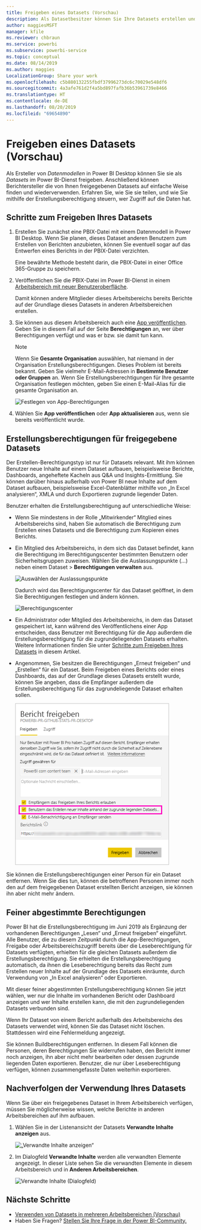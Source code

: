 ```yaml
---
title: Freigeben eines Datasets (Vorschau)
description: Als Datasetbesitzer können Sie Ihre Datasets erstellen und teilen, damit andere sie verwenden können. Erfahren Sie, wie Sie die Kontrolle über die zum Zugriff auf ihre Daten berechtigten Personen behalten, indem Sie die Erstellungsberechtigung verwenden.
author: maggiesMSFT
manager: kfile
ms.reviewer: chbraun
ms.service: powerbi
ms.subservice: powerbi-service
ms.topic: conceptual
ms.date: 08/14/2019
ms.author: maggies
LocalizationGroup: Share your work
ms.openlocfilehash: c5b880132255fbdf37996273dc6c70029e548df6
ms.sourcegitcommit: 4a3afe761d2f4a5bd897fafb36b53961739e8466
ms.translationtype: HT
ms.contentlocale: de-DE
ms.lasthandoff: 08/20/2019
ms.locfileid: "69654890"
---
```

# <a name="share-a-dataset-preview"></a>Freigeben eines Datasets (Vorschau)

Als Ersteller von *Datenmodellen* in Power BI Desktop können Sie sie als *Datasets* im Power BI-Dienst freigeben. Anschließend können Berichtersteller die von Ihnen freigegebenen Datasets auf einfache Weise finden und wiederverwenden. Erfahren Sie, wie Sie sie teilen, und wie Sie mithilfe der Erstellungsberechtigung steuern, wer Zugriff auf die Daten hat.

## <a name="steps-to-sharing-your-dataset"></a>Schritte zum Freigeben Ihres Datasets

1. Erstellen Sie zunächst eine PBIX-Datei mit einem Datenmodell in Power BI Desktop. Wenn Sie planen, dieses Dataset anderen Benutzern zum Erstellen von Berichten anzubieten, können Sie eventuell sogar auf das Entwerfen eines Berichts in der PBIX-Datei verzichten.

    Eine bewährte Methode besteht darin, die PBIX-Datei in einer Office 365-Gruppe zu speichern.

1. Veröffentlichen Sie die PBIX-Datei im Power BI-Dienst in einem [Arbeitsbereich mit neuer Benutzeroberfläche](service-create-the-new-workspaces.md).
    
    Damit können andere Mitglieder dieses Arbeitsbereichs bereits Berichte auf der Grundlage dieses Datasets in anderen Arbeitsbereichen erstellen.

1. Sie können aus diesem Arbeitsbereich auch eine [App veröffentlichen](service-create-distribute-apps.md). Geben Sie in diesem Fall auf der Seite **Berechtigungen** an, wer über Berechtigungen verfügt und was er bzw. sie damit tun kann.

    > [!NOTE]
    > Wenn Sie **Gesamte Organisation** auswählen, hat niemand in der Organisation Erstellungsberechtigungen. Dieses Problem ist bereits bekannt. Geben Sie vielmehr E-Mail-Adressen in **Bestimmte Benutzer oder Gruppen** an.  Wenn Sie Erstellungsberechtigungen für Ihre gesamte Organisation festlegen möchten, geben Sie einen E-Mail-Alias für die gesamte Organisation an.

    ![Festlegen von App-Berechtigungen](media/service-datasets-build-permissions/power-bi-dataset-app-permissions.png)

1. Wählen Sie **App veröffentlichen** oder **App aktualisieren** aus, wenn sie bereits veröffentlicht wurde.

## <a name="build-permissions-for-shared-datasets"></a>Erstellungsberechtigungen für freigegebene Datasets

Der Erstellen-Berechtigungstyp ist nur für Datasets relevant. Mit ihm können Benutzer neue Inhalte auf einem Dataset aufbauen, beispielsweise Berichte, Dashboards, angeheftete Kacheln aus Q&A und Insights-Ermittlung. Sie können darüber hinaus außerhalb von Power BI neue Inhalte auf dem Dataset aufbauen, beispielsweise Excel-Datenblätter mithilfe von „In Excel analysieren“, XMLA und durch Exportieren zugrunde liegender Daten.

Benutzer erhalten die Erstellungsberechtigung auf unterschiedliche Weise:

- Wenn Sie mindestens in der Rolle „Mitwirkender“ Mitglied eines Arbeitsbereichs sind, haben Sie automatisch die Berechtigung zum Erstellen eines Datasets und die Berechtigung zum Kopieren eines Berichts.
 
- Ein Mitglied des Arbeitsbereichs, in dem sich das Dataset befindet, kann die Berechtigung im Berechtigungscenter bestimmten Benutzern oder Sicherheitsgruppen zuweisen. Wählen Sie die Auslassungspunkte (…) neben einem Dataset > **Berechtigungen verwalten** aus.

    ![Auswählen der Auslassungspunkte](media/service-datasets-build-permissions/power-bi-dataset-manage-permissions.png)

    Dadurch wird das Berechtigungscenter für das Dataset geöffnet, in dem Sie Berechtigungen festlegen und ändern können.

    ![Berechtigungscenter](media/service-datasets-build-permissions/power-bi-dataset-permissions.png)

- Ein Administrator oder Mitglied des Arbeitsbereichs, in dem das Dataset gespeichert ist, kann während des Veröffentlichens einer App entscheiden, dass Benutzer mit Berechtigung für die App außerdem die Erstellungsberechtigung für die zugrundeliegenden Datasets erhalten. Weitere Informationen finden Sie unter [Schritte zum Freigeben Ihres Datasets](#steps-to-sharing-your-dataset) in diesem Artikel.

- Angenommen, Sie besitzen die Berechtigungen „Erneut freigeben“ und „Erstellen“ für ein Dataset. Beim Freigeben eines Berichts oder eines Dashboards, das auf der Grundlage dieses Datasets erstellt wurde, können Sie angeben, dass die Empfänger außerdem die Erstellungsberechtigung für das zugrundeliegende Dataset erhalten sollen.

    ![Erstellungsberechtigungen](media/service-datasets-build-permissions/power-bi-share-report-allow-users.png)

Sie können die Erstellungsberechtigungen einer Person für ein Dataset entfernen. Wenn Sie dies tun, können die betroffenen Personen immer noch den auf dem freigegebenen Dataset erstellten Bericht anzeigen, sie können ihn aber nicht mehr ändern.

## <a name="more-granular-permissions"></a>Feiner abgestimmte Berechtigungen

Power BI hat die Erstellungsberechtigung im Juni 2019 als Ergänzung der vorhandenen Berechtigungen „Lesen“ und „Erneut freigeben“ eingeführt. Alle Benutzer, die zu diesem Zeitpunkt durch die App-Berechtigungen, Freigabe oder Arbeitsbereichszugriff bereits über die Leseberechtigung für Datasets verfügten, erhielten für die gleichen Datasets außerdem die Erstellungsberechtigung. Sie erhielten die Erstellungsberechtigung automatisch, da ihnen die Leseberechtigung bereits das Recht zum Erstellen neuer Inhalte auf der Grundlage des Datasets einräumte, durch Verwendung von „In Excel analysieren“ oder Exportieren.

Mit dieser feiner abgestimmten Erstellungsberechtigung können Sie jetzt wählen, wer nur die Inhalte im vorhandenen Bericht oder Dashboard anzeigen und wer Inhalte erstellen kann, die mit den zugrundeliegenden Datasets verbunden sind.

Wenn Ihr Dataset von einem Bericht außerhalb des Arbeitsbereichs des Datasets verwendet wird, können Sie das Dataset nicht löschen. Stattdessen wird eine Fehlermeldung angezeigt.

Sie können Buildberechtigungen entfernen. In diesem Fall können die Personen, deren Berechtigungen Sie widerrufen haben, den Bericht immer noch anzeigen, ihn aber nicht mehr bearbeiten oder dessen zugrunde liegenden Daten exportieren. Benutzer, die nur über Leseberechtigung verfügen, können zusammengefasste Daten weiterhin exportieren. 

## <a name="track-your-dataset-usage"></a>Nachverfolgen der Verwendung Ihres Datasets

Wenn Sie über ein freigegebenes Dataset in Ihrem Arbeitsbereich verfügen, müssen Sie möglicherweise wissen, welche Berichte in anderen Arbeitsbereichen auf ihm aufbauen.

1. Wählen Sie in der Listenansicht der Datasets **Verwandte Inhalte anzeigen** aus.

    ![„Verwandte Inhalte anzeigen“](media/service-datasets-build-permissions/power-bi-dataset-view-related-to-dataset.png)

1. Im Dialogfeld **Verwandte Inhalte** werden alle verwandten Elemente angezeigt. In dieser Liste sehen Sie die verwandten Elemente in diesem Arbeitsbereich und in **Anderen Arbeitsbereichen**.
 
    ![Verwandte Inhalte (Dialogfeld)](media/service-datasets-build-permissions/power-bi-dataset-related-workspaces.png)

## <a name="next-steps"></a>Nächste Schritte

- [Verwenden von Datasets in mehreren Arbeitsbereichen (Vorschau)](service-datasets-across-workspaces.md)
- Haben Sie Fragen? [Stellen Sie Ihre Frage in der Power BI-Community.](http://community.powerbi.com/)
